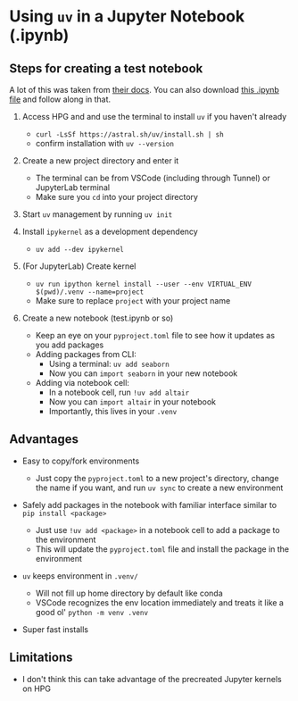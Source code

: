 # Using `uv` in a Jupyter Notebook (.ipynb)


## Steps for creating a test notebook
A lot of this was taken from [their docs](https://docs.astral.sh/uv/guides/integration/jupyter/).
You can also download [this .ipynb file](uv_jupyter_notebook.ipynb) and follow along in that.

1. Access HPG and and use the terminal to install `uv` if you haven't already
    - `curl -LsSf https://astral.sh/uv/install.sh | sh`
    - confirm installation with `uv --version`

2. Create a new project directory and enter it
    - The terminal can be from VSCode (including through Tunnel) or JupyterLab terminal
    - Make sure you `cd` into your project directory

3. Start `uv` management by running `uv init`

4. Install `ipykernel` as a development dependency
    - `uv add --dev ipykernel`

5. (For JupyterLab) Create kernel
    - `uv run ipython kernel install --user --env VIRTUAL_ENV $(pwd)/.venv --name=project`
    - Make sure to replace `project` with your project name

6. Create a new notebook (test.ipynb or so)
    - Keep an eye on your `pyproject.toml` file to see how it updates as you add packages
    - Adding packages from CLI:
        - Using a terminal: `uv add seaborn`
        - Now you can `import seaborn` in your new notebook
    - Adding via notebook cell:
        - In a notebook cell, run `!uv add altair`
        - Now you can `import altair` in your notebook
        - Importantly, this lives in your `.venv`



## Advantages
- Easy to copy/fork environments
    - Just copy the `pyproject.toml` to a new project's directory, change the name if you want, and run `uv sync` to create a new environment

- Safely add packages in the notebook with familiar interface similar to `pip install <package>`
    - Just use `!uv add <package>` in a notebook cell to add a package to the environment
    - This will update the `pyproject.toml` file and install the package in the environment

- `uv` keeps environment in `.venv/`
    - Will not fill up home directory by default like conda
    - VSCode recognizes the env location immediately and treats it like a good ol' `python -m venv .venv`

- Super fast installs

## Limitations
- I don't think this can take advantage of the precreated Jupyter kernels on HPG
